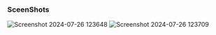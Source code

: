 ### SceenShots
![Screenshot 2024-07-26 123648](https://github.com/user-attachments/assets/c06db31d-3604-4b8c-9760-10a3156d77c2)
![Screenshot 2024-07-26 123709](https://github.com/user-attachments/assets/5a77321c-4bf3-47fa-9eba-40853a25c0ec)
